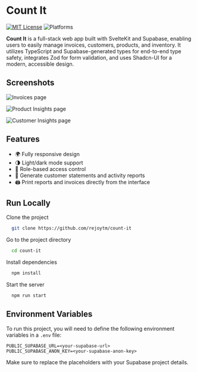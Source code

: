 
# Count It

[![MIT License](https://img.shields.io/badge/License-MIT-green.svg)](https://choosealicense.com/licenses/mit/)
![Platforms](https://img.shields.io/badge/Platform-Web-blue.svg)

**Count It** is a full-stack web app built with SvelteKit and Supabase, enabling users to easily manage invoices, customers, products, and inventory. It utilizes TypeScript and Supabase-generated types for end-to-end type safety, integrates Zod for form validation, and uses Shadcn-UI for a modern, accessible design.

## Screenshots

![Invoices page](https://res.cloudinary.com/dnwasepdv/image/upload/w_1920/v1741931861/git/count-it/invoices_nvnyeq.png)

![Product Insights page](https://res.cloudinary.com/dnwasepdv/image/upload/w_1920/v1741932176/git/count-it/activity_report_zyaz5g.png)

![Customer Insights page](https://res.cloudinary.com/dnwasepdv/image/upload/w_1920/v1741932357/git/count-it/customer_insights_qeltik.png)


## Features

- 🌍 Fully responsive design
- 🌗 Light/dark mode support
- 🔑 Role-based access control
- 📑 Generate customer statements and activity reports
- 🖨️ Print reports and invoices directly from the interface


## Run Locally

Clone the project

```bash
  git clone https://github.com/rejoytm/count-it
```

Go to the project directory

```bash
  cd count-it
```

Install dependencies

```bash
  npm install
```

Start the server

```bash
  npm run start
```


## Environment Variables

To run this project, you will need to define the following environment variables in a `.env` file:

```
PUBLIC_SUPABASE_URL=<your-supabase-url>
PUBLIC_SUPABASE_ANON_KEY=<your-supabase-anon-key>
```

Make sure to replace the placeholders with your Supabase project details.
